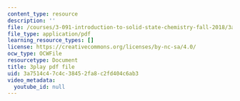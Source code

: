 ```yaml
---
content_type: resource
description: ''
file: /courses/3-091-introduction-to-solid-state-chemistry-fall-2018/3a7514c47c4c38452fa8c2fd404c6ab3_HBMHHwkTEJg.pdf
file_type: application/pdf
learning_resource_types: []
license: https://creativecommons.org/licenses/by-nc-sa/4.0/
ocw_type: OCWFile
resourcetype: Document
title: 3play pdf file
uid: 3a7514c4-7c4c-3845-2fa8-c2fd404c6ab3
video_metadata:
  youtube_id: null
---
```

